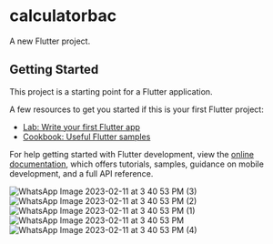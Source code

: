 # calculatorbac

A new Flutter project.

## Getting Started

This project is a starting point for a Flutter application.

A few resources to get you started if this is your first Flutter project:

- [Lab: Write your first Flutter app](https://docs.flutter.dev/get-started/codelab)
- [Cookbook: Useful Flutter samples](https://docs.flutter.dev/cookbook)

For help getting started with Flutter development, view the
[online documentation](https://docs.flutter.dev/), which offers tutorials,
samples, guidance on mobile development, and a full API reference.




![WhatsApp Image 2023-02-11 at 3 40 53 PM (3)](https://user-images.githubusercontent.com/124840785/218667662-0c552b4b-d180-4108-9742-9dbbe07ade37.jpeg)
![WhatsApp Image 2023-02-11 at 3 40 53 PM (2)](https://user-images.githubusercontent.com/124840785/218667670-8bee6066-913d-4634-8007-2ce506fcd681.jpeg)
![WhatsApp Image 2023-02-11 at 3 40 53 PM (1)](https://user-images.githubusercontent.com/124840785/218667671-5b27d8aa-e1ac-429e-81f5-52dd76e336fb.jpeg)
![WhatsApp Image 2023-02-11 at 3 40 53 PM](https://user-images.githubusercontent.com/124840785/218667674-1f7dc7f0-d14f-47eb-a67d-b60ba1f055ff.jpeg)
![WhatsApp Image 2023-02-11 at 3 40 53 PM (4)](https://user-images.githubusercontent.com/124840785/218667675-c412af76-4cb2-4647-8d92-cbd6e64a0b0e.jpeg)

